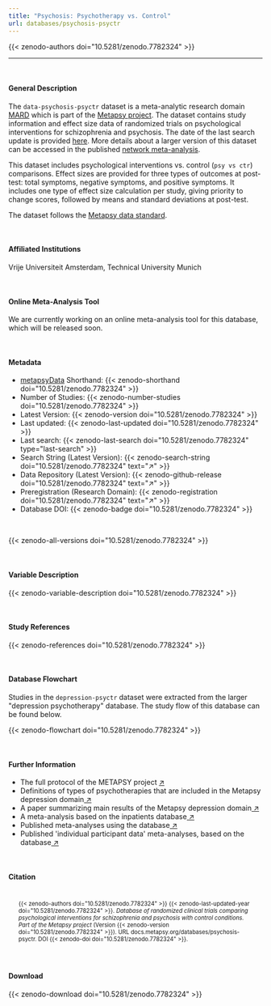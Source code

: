 ```yaml
---
title: "Psychosis: Psychotherapy vs. Control"
url: databases/psychosis-psyctr
---
```

{{< zenodo-authors doi="10.5281/zenodo.7782324" >}}

- - -

<br>

#### General Description

The `data-psychosis-psyctr` dataset is a meta-analytic research domain [MARD](https://docs.metapsy.org/uploads/ebmental-2022-300509.pdf) which is part of the  [Metapsy project](https://www.metapsy.org/). The dataset contains study information and effect size data of randomized trials on psychological interventions for schizophrenia and psychosis. The date of the last search update is provided [here](https://github.com/metapsy-project/data-psychosis-psyctr/blob/main/metadata/last_search.txt). More details about a larger version of this dataset can be accessed in the published [network meta-analysis](https://www.sciencedirect.com/science/article/pii/S0920996421000219).

This dataset includes psychological interventions vs. control (`psy vs ctr`) comparisons. Effect sizes are provided for three types of outcomes at post-test: total symptoms, negative symptoms, and positive symptoms. 
It includes one type of effect size calculation per study, giving priority to change scores, followed by means and standard deviations at post-test.

The dataset follows the [Metapsy data standard](https://docs.metapsy.org/data-preparation/format/).

<br>

#### Affiliated Institutions

Vrije Universiteit Amsterdam, Technical University Munich

<br>

#### Online Meta-Analysis Tool

We are currently working on an online meta-analysis tool for this database, which will be released soon.

<br>

#### Metadata

* <a href="https://data.metapsy.org" target="_blank">metapsyData</a> Shorthand: {{< zenodo-shorthand doi="10.5281/zenodo.7782324" >}}
* Number of Studies: {{< zenodo-number-studies doi="10.5281/zenodo.7782324" >}}
* Latest Version: {{< zenodo-version doi="10.5281/zenodo.7782324" >}}
* Last updated: {{< zenodo-last-updated doi="10.5281/zenodo.7782324" >}}
* Last search: {{< zenodo-last-search doi="10.5281/zenodo.7782324" type="last-search" >}}
* Search String (Latest Version): {{< zenodo-search-string doi="10.5281/zenodo.7782324" text="↗" >}}
* Data Repository (Latest Version): {{< zenodo-github-release doi="10.5281/zenodo.7782324" text="↗" >}}
* Preregistration (Research Domain): {{< zenodo-registration doi="10.5281/zenodo.7782324" text="↗" >}}
* Database DOI: {{< zenodo-badge doi="10.5281/zenodo.7782324" >}}

<br>

{{< zenodo-all-versions doi="10.5281/zenodo.7782324" >}}

<br>

#### Variable Description

{{< zenodo-variable-description doi="10.5281/zenodo.7782324" >}}

<br>

#### Study References

{{< zenodo-references doi="10.5281/zenodo.7782324" >}}

<br>

#### Database Flowchart

Studies in the `depression-psyctr` dataset were extracted from the larger "depression psychotherapy" database. The study flow of this database can be found below.

{{< zenodo-flowchart doi="10.5281/zenodo.7782324" >}}

<br>

#### Further Information

<ul>
<li>The full protocol of the METAPSY project <a href="/uploads/protocol.pdf" target="_blank">↗</a></li>
<li>Definitions of types of psychotherapies that are included in the Metapsy depression domain<a href="/uploads/psychotherapies.pdf" target="_blank"> ↗</a></li>
<li>A paper summarizing main results of the Metapsy depression domain<a href="/uploads/summary_metapsy.pdf" target="_blank"> ↗</a></li>
<li>A meta-analysis based on the inpatients database<a href="https://www.sciencedirect.com/science/article/pii/S0165032721002421" target="_blank"> ↗</a></li>
<li>Published meta-analyses using the database<a href="/uploads/published_meta_analyses.pdf" target="_blank"> ↗</a></li>
<li>Published 'individual participant data'  meta-analyses, based on the database<a href="/uploads/ipd_ma.pdf" target="_blank"> ↗</a></li>
</ul>

<br>

#### Citation

<div class="citation" style='background-color: var(--body-color); padding: 20px 20px 20px 20px; font-size: 80%; -webkit-filter: grayscale(100%); filter: grayscale(100%);'>
{{< zenodo-authors doi="10.5281/zenodo.7782324" >}}
{{< zenodo-last-updated-year doi="10.5281/zenodo.7782324" >}}.
<i>Database of randomized clinical trials comparing psychological interventions for schizophrenia and psychosis with control conditions. Part of the Metapsy project </i>
(Version {{< zenodo-version doi="10.5281/zenodo.7782324" >}}).
URL docs.metapsy.org/databases/psychosis-psyctr.
DOI {{< zenodo-doi doi="10.5281/zenodo.7782324" >}}.
</div>

<br>

#### Download

{{< zenodo-download doi="10.5281/zenodo.7782324" >}}

<br></br>
